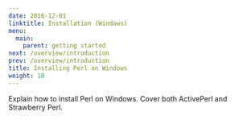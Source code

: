 ```yaml
---
date: 2016-12-01
linktitle: Installation (Windows)
menu:
  main:
    parent: getting started
next: /overview/introduction
prev: /overview/introduction
title: Installing Perl on Windows
weight: 10
---
```


Explain how to install Perl on Windows. Cover both ActivePerl and Strawberry Perl.